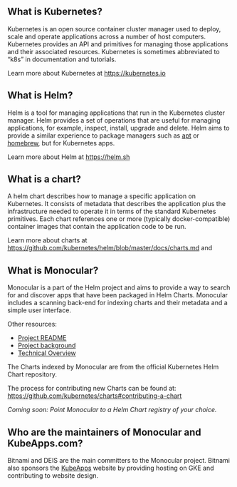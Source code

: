 ## What is Kubernetes?

Kubernetes is an open source container cluster manager used to deploy, scale and operate applications across a number of host
computers. Kubernetes provides an API and primitives for managing those applications and their associated resources. Kubernetes
is sometimes abbreviated to “k8s” in documentation and tutorials.

Learn more about Kubernetes at https://kubernetes.io

## What is Helm?

Helm is a tool for managing applications that run in the Kubernetes cluster manager. Helm provides a set of operations that are
useful for managing applications, for example, inspect, install, upgrade and delete. Helm aims to provide a similar experience to
package managers such as [apt](https://wiki.debian.org/Apt) or [homebrew](https://brew.sh/), but for Kubernetes apps.

Learn more about Helm at https://helm.sh

## What is a chart?

A helm chart describes how to manage a specific application on Kubernetes. It consists of metadata that describes the application
plus the infrastructure needed to operate it in terms of the standard Kubernetes primitives. Each chart references one or more
(typically docker-compatible) container images that contain the application code to be run.

Learn more about charts at https://github.com/kubernetes/helm/blob/master/docs/charts.md and

## What is Monocular?

Monocular is a part of the Helm project and aims to provide a way to search for and discover apps that have been packaged in Helm
Charts. Monocular includes a scanning back-end for indexing charts and their metadata and a simple user interface.

Other resources:

- [Project README](https://github.com/helm/monocular/blob/master/README.md)
- [Project background](https://deis.com/blog/2017/building-a-helm-ui/)
- [Technical Overview](https://engineering.bitnami.com/2017/02/22/what-the-helm-is-monocular.html)

The Charts indexed by Monocular are from the official Kubernetes Helm Chart repository.

The process for contributing new Charts can be found at: https://github.com/kubernetes/charts#contributing-a-chart

*Coming soon: Point Monocular to a Helm Chart registry of your choice.*


## Who are the maintainers of Monocular and KubeApps.com?

Bitnami and DEIS are the main committers to the Monocular project. Bitnami also sponsors the [KubeApps](https://kubeapps.com) website by providing hosting on GKE and contributing to website design.

